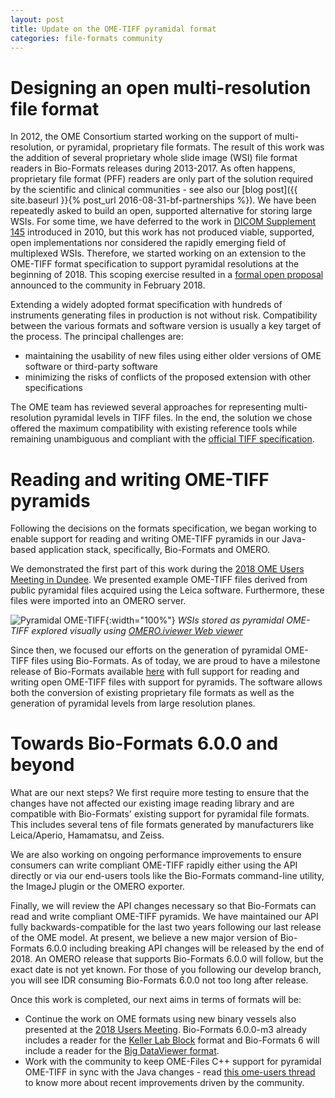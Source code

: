 ```yaml
---
layout: post
title: Update on the OME-TIFF pyramidal format
categories: file-formats community
---
```



# Designing an open multi-resolution file format

In 2012, the OME Consortium started working on the support of multi-resolution,
or pyramidal, proprietary file formats. The result of this work was the
addition of several proprietary whole slide image (WSI) file format readers in
Bio-Formats releases during 2013-2017. As often happens, proprietary file
format (PFF) readers are only part of the solution required by the scientific
and clinical communities - see also our
[blog post]({{ site.baseurl }}{% post_url 2016-08-31-bf-partnerships %}).
We have been repeatedly asked to build an open, supported alternative for
storing large WSIs. For some time, we have deferred to the work in
[DICOM Supplement 145](ftp://medical.nema.org/medical/dicom/final/sup145_ft.pdf)
introduced in 2010, but this work has not produced viable, supported, open
implementations nor considered the rapidly emerging field of multiplexed WSIs.
Therefore, we started working on an extension to the OME-TIFF format
specification to support pyramidal resolutions at the beginning of 2018. This
scoping exercise resulted in a
[formal open proposal](https://openmicroscopy.github.io/design/OME005/)
announced to the community in February 2018.

Extending a widely adopted format specification with hundreds of instruments
generating files in production is not without risk. Compatibility between the
various formats and software version is usually a key target of the process.
The principal challenges are:

*   maintaining the usability of new files using either older versions of OME
    software or third-party software
*   minimizing the risks of conflicts of the proposed extension with other
    specifications

The OME team has reviewed several approaches for representing multi-resolution
pyramidal levels in TIFF files. In the end, the solution we chose offered the
maximum compatibility with existing reference tools while remaining
unambiguous and compliant with the
[official TIFF specification](https://www.adobe.io/open/standards/TIFF.html).


# Reading and writing OME-TIFF pyramids

Following the decisions on the formats specification, we began working to
enable support for reading and writing OME-TIFF pyramids in our Java-based
application stack, specifically, Bio-Formats and OMERO.

We demonstrated the first part of this work during the
[2018 OME Users Meeting in Dundee](https://downloads.openmicroscopy.org/presentations/2018/Users-Meeting/Workshops/NewFileFormats/).
We presented example OME-TIFF files derived from public pyramidal files
acquired using the Leica software. Furthermore, these files were imported into
an OMERO server. 


![Pyramidal OME-TIFF](/images/pyramidal-ome-tiff.png){:width="100%"}
*WSIs stored as pyramidal OME-TIFF explored visually using
[OMERO.iviewer Web viewer](https://www.openmicroscopy.org/omero/iviewer/)*


Since then, we focused our efforts on the generation of pyramidal OME-TIFF
files using Bio-Formats. As of today, we are proud to have a milestone release of Bio-Formats available
[here](https://downloads.openmicroscopy.org/bio-formats/6.0.0-m3/) with full
support for reading and writing open OME-TIFF files with support for pyramids.
The software allows both the conversion of existing proprietary file formats
as well as the generation of pyramidal levels from large resolution planes.

# Towards Bio-Formats 6.0.0 and beyond

What are our next steps? We first require more testing to ensure that the
changes have not affected our existing image reading library and are
compatible with Bio-Formats' existing support for pyramidal file formats.
This includes several tens of file formats generated by manufacturers like
Leica/Aperio, Hamamatsu, and Zeiss.

We are also working on ongoing performance improvements to ensure consumers
can write compliant OME-TIFF rapidly either using the API directly or via our
end-users tools like the Bio-Formats command-line utility, the ImageJ plugin
or the OMERO exporter.

Finally, we will review the API changes necessary so that Bio-Formats can read
and write compliant OME-TIFF pyramids. We have maintained our API fully
backwards-compatible for the last two years following our last release of the
OME model. At present, we believe a new major version of Bio-Formats 6.0.0
including breaking API changes will be released by the end of 2018. An OMERO
release that supports Bio-Formats 6.0.0 will follow, but the exact date is not
yet known. For those of you following our develop branch, you will see IDR
consuming Bio-Formats 6.0.0 not too long after release.

Once this work is completed, our next aims in terms of formats will be:

*   Continue the work on OME formats using new binary vessels also presented
    at the [2018 Users Meeting](https://downloads.openmicroscopy.org/presentations/2018/Users-Meeting/Workshops/NewFileFormats/).
    Bio-Formats 6.0.0-m3 already includes a reader for the
    [Keller Lab Block](https://bitbucket.org/fernandoamat/keller-lab-block-filetype)
    format and Bio-Formats 6 will include a reader for the
    [Big DataViewer format](https://imagej.net/BigDataViewer#About_the_BigDataViewer_data_format).
*   Work with the community to keep OME-Files C++ support for pyramidal OME-TIFF in
    sync with the Java changes - read [this ome-users thread](http://lists.openmicroscopy.org.uk/pipermail/ome-users/2018-November/007300.html)
    to know more about recent improvements driven by the community.

